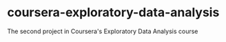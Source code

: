 coursera-exploratory-data-analysis
==================================

The second project in Coursera's Exploratory Data Analysis course
